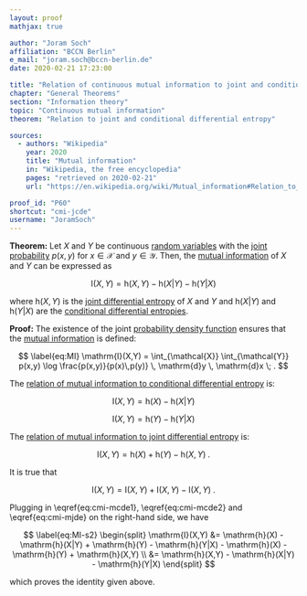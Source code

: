 ```yaml
---
layout: proof
mathjax: true

author: "Joram Soch"
affiliation: "BCCN Berlin"
e_mail: "joram.soch@bccn-berlin.de"
date: 2020-02-21 17:23:00

title: "Relation of continuous mutual information to joint and conditional differential entropy"
chapter: "General Theorems"
section: "Information theory"
topic: "Continuous mutual information"
theorem: "Relation to joint and conditional differential entropy"

sources:
  - authors: "Wikipedia"
    year: 2020
    title: "Mutual information"
    in: "Wikipedia, the free encyclopedia"
    pages: "retrieved on 2020-02-21"
    url: "https://en.wikipedia.org/wiki/Mutual_information#Relation_to_conditional_and_joint_entropy"

proof_id: "P60"
shortcut: "cmi-jcde"
username: "JoramSoch"
---
```



**Theorem:** Let $X$ and $Y$ be continuous [random variables](/D/rvar) with the [joint probability](/D/prob-joint) $p(x,y)$ for $x \in \mathcal{X}$ and $y \in \mathcal{Y}$. Then, the [mutual information](/D/mi) of $X$ and $Y$ can be expressed as

$$ \label{eq:dmi-jce}
\mathrm{I}(X,Y) = \mathrm{h}(X,Y) - \mathrm{h}(X|Y) - \mathrm{h}(Y|X)
$$

where $\mathrm{h}(X,Y)$ is the [joint differential entropy](/D/dent-joint) of $X$ and $Y$ and $\mathrm{h}(X \vert Y)$ and $\mathrm{h}(Y \vert X)$ are the [conditional differential entropies](/D/dent-cond).


**Proof:** The existence of the joint [probability density function](/D/pdf) ensures that the [mutual information](/D/mi) is defined:

$$ \label{eq:MI}
\mathrm{I}(X,Y) = \int_{\mathcal{X}} \int_{\mathcal{Y}} p(x,y) \log \frac{p(x,y)}{p(x)\,p(y)} \, \mathrm{d}y \, \mathrm{d}x \; .
$$

The [relation of mutual information to conditional differential entropy](/P/cmi-mcde) is:

$$ \label{eq:cmi-mcde1}
\mathrm{I}(X,Y) = \mathrm{h}(X) - \mathrm{h}(X|Y)
$$

$$ \label{eq:cmi-mcde2}
\mathrm{I}(X,Y) = \mathrm{h}(Y) - \mathrm{h}(Y|X)
$$

The [relation of mutual information to joint differential entropy](/P/cmi-mjde) is:

$$ \label{eq:cmi-mjde}
\mathrm{I}(X,Y) = \mathrm{h}(X) + \mathrm{h}(Y) - \mathrm{h}(X,Y) \; .
$$

It is true that

$$ \label{eq:MI-s1}
\mathrm{I}(X,Y) = \mathrm{I}(X,Y) + \mathrm{I}(X,Y) - \mathrm{I}(X,Y) \; .
$$

Plugging in \eqref{eq:cmi-mcde1}, \eqref{eq:cmi-mcde2} and \eqref{eq:cmi-mjde} on the right-hand side, we have

$$ \label{eq:MI-s2}
\begin{split}
\mathrm{I}(X,Y) &= \mathrm{h}(X) - \mathrm{h}(X|Y) + \mathrm{h}(Y) - \mathrm{h}(Y|X) - \mathrm{h}(X) - \mathrm{h}(Y) + \mathrm{h}(X,Y) \\
&= \mathrm{h}(X,Y) - \mathrm{h}(X|Y) - \mathrm{h}(Y|X)
\end{split}
$$

which proves the identity given above.